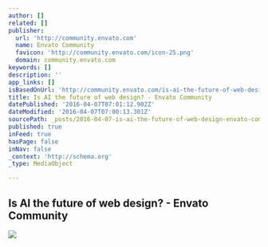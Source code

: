```yaml
---
author: []
related: []
publisher:
  url: 'http://community.envato.com'
  name: Envato Community
  favicon: 'http://community.envato.com/icon-25.png'
  domain: community.envato.com
keywords: []
description: ''
app_links: []
isBasedOnUrl: 'http://community.envato.com/is-ai-the-future-of-web-design/?utm_source=twitter&utm_medium=social&utm_campaign=community_content_social'
title: Is AI the future of web design? - Envato Community
datePublished: '2016-04-07T07:01:12.902Z'
dateModified: '2016-04-07T07:00:13.301Z'
sourcePath: _posts/2016-04-07-is-ai-the-future-of-web-design-envato-community.md
published: true
inFeed: true
hasPage: false
inNav: false
_context: 'http://schema.org'
_type: MediaObject

---
```

<article style=""><h1>Is AI the future of web design? - Envato Community</h1><img src="http://12864-presscdn-0-46.pagely.netdna-cdn.com/wp-content/uploads/2016/02/Is-AI-the-future-of-web-design-780x330.png" /></article>